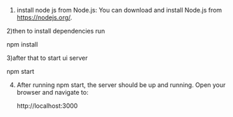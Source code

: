 1) install node js
    from Node.js: You can download and install Node.js from https://nodejs.org/.

 2)then to install dependencies run
 
  npm install

 3)after that to start ui server

  npm start

 4) After running npm start, the server should be up and running. Open your browser and navigate to:

    http://localhost:3000

